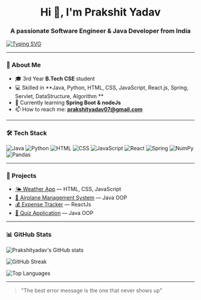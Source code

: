 
<h1 align="center">Hi 👋, I'm Prakshit Yadav</h1>
<h3 align="center">A passionate Software Engineer & Java Developer from India</h3>

<!-- Typing animation -->
[![Typing SVG](https://readme-typing-svg.herokuapp.com?font=Fira+Code&pause=1000&color=00F700&width=435&lines=Java+Developer;Full+Stack+Learner;Open+Source+Contributor)](https://git.io/typing-svg)

---

### 🚀 About Me
- 🎓 3rd Year **B.Tech CSE** student 
- 💻 Skilled in **Java, Python, HTML, CSS, JavaScript, React.js, Spring, Servlet, DataStructure, Algorithm **  
- 🌱 Currently learning **Spring Boot & nodeJs**  
- 📫 How to reach me: **prakshityadav07@gmail.com**  

---

### 🛠 Tech Stack
![Java](https://img.shields.io/badge/Java-ED8B00?style=for-the-badge&logo=openjdk&logoColor=white)
![Python](https://img.shields.io/badge/Python-3776AB?style=for-the-badge&logo=python&logoColor=white)
![HTML](https://img.shields.io/badge/HTML5-E34F26?style=for-the-badge&logo=html5&logoColor=white)
![CSS](https://img.shields.io/badge/CSS3-1572B6?style=for-the-badge&logo=css3&logoColor=white)
![JavaScript](https://img.shields.io/badge/JavaScript-F7DF1E?style=for-the-badge&logo=javascript&logoColor=black)
![React](https://img.shields.io/badge/React-61DAFB?style=for-the-badge&logo=react&logoColor=black)
![Spring](https://img.shields.io/badge/Spring-6DB33F?style=for-the-badge&logo=spring&logoColor=white)
![NumPy](https://img.shields.io/badge/NumPy-013243?style=for-the-badge&logo=numpy&logoColor=white)
![Pandas](https://img.shields.io/badge/Pandas-150458?style=for-the-badge&logo=pandas&logoColor=white)

---

### 📂 Projects
- [🌤 Weather App](https://github.com/your-username/weather-app) — HTML, CSS, JavaScript  
- [🛫 Airplane Management System](https://github.com/your-username/airplane-management-system) — Java OOP  
- [💰 Expense Tracker](https://github.com/your-username/expense-tracker) — ReactJs  
- [📝 Quiz Application](https://github.com/your-username/quiz-app) — Java OOP

---

### 📊 GitHub Stats
![Prakshityadav's GitHub stats](https://github-readme-stats.vercel.app/api?username=Prakshityadav&show_icons=true&theme=tokyonight)

![GitHub Streak](https://streak-stats.demolab.com?user=Prakshityadav&theme=tokyonight)

![Top Languages](https://github-readme-stats.vercel.app/api/top-langs/?username=Prakshityadav&layout=compact&theme=tokyonight)


---

> "The best error message is the one that never shows up"


<!--
**Prakshityadav/Prakshityadav** is a ✨ _special_ ✨ repository because its `README.md` (this file) appears on your GitHub profile.

Here are some ideas to get you started:

- 🔭 I’m currently working on ...
- 🌱 I’m currently learning ...
- 👯 I’m looking to collaborate on ...
- 🤔 I’m looking for help with ...
- 💬 Ask me about ...
- 📫 How to reach me: ...
- 😄 Pronouns: ...
- ⚡ Fun fact: ...
-->
